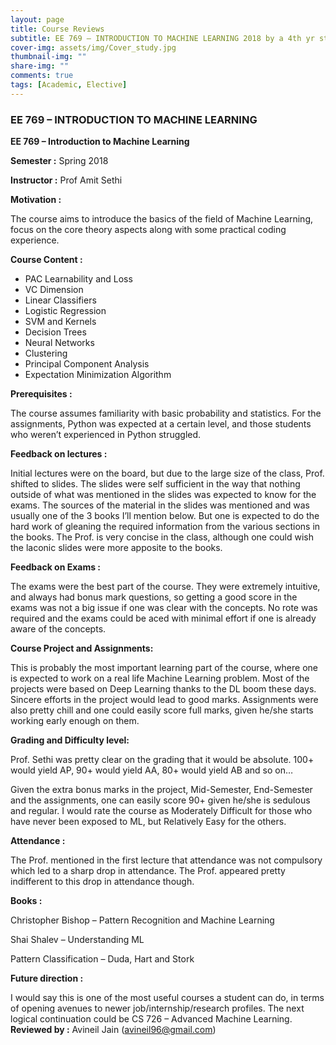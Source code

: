 ```yaml
---
layout: page
title: Course Reviews
subtitle: EE 769 – INTRODUCTION TO MACHINE LEARNING 2018 by a 4th yr student
cover-img: assets/img/Cover_study.jpg
thumbnail-img: ""
share-img: ""
comments: true
tags: [Academic, Elective]
---
```




### EE 769 – INTRODUCTION TO MACHINE LEARNING

**EE 769 – Introduction to Machine Learning**

**Semester :** Spring 2018

**Instructor :** Prof Amit Sethi

**Motivation :**

The course aims to introduce the basics of the field of Machine Learning, focus on the core theory aspects along with some practical coding experience.

**Course Content :**

- PAC Learnability and Loss
- VC Dimension
- Linear Classifiers
- Logistic Regression
- SVM and Kernels
- Decision Trees
- Neural Networks
- Clustering
- Principal Component Analysis
- Expectation Minimization Algorithm

**Prerequisites :**

The course assumes familiarity with basic probability and statistics. For the assignments, Python was expected at a certain level, and those students who weren’t experienced in Python struggled.

**Feedback on lectures :**

Initial lectures were on the board, but due to the large size of the class, Prof. shifted to slides. The slides were self sufficient in the way that nothing outside of what was mentioned in the slides was expected to know for the exams. The sources of the material in the slides was mentioned and was usually one of the 3 books I’ll mention below. But one is expected to do the hard work of gleaning the required information from the various sections in the books. The Prof. is very concise in the class, although one could wish the laconic slides were more apposite to the books.

**Feedback on Exams :**

The exams were the best part of the course. They were extremely intuitive, and always had bonus mark questions, so getting a good score in the exams was not a big issue if one was clear with the concepts. No rote was required and the exams could be aced with minimal effort if one is already aware of the concepts.

**Course Project and Assignments:**

This is probably the most important learning part of the course, where one is expected to work on a real life Machine Learning problem. Most of the projects were based on Deep Learning thanks to the DL boom these days. Sincere efforts in the project would lead to good marks. Assignments were also pretty chill and one could easily score full marks, given he/she starts working early enough on them.

**Grading and Difficulty level:**

Prof. Sethi was pretty clear on the grading that it would be absolute. 100+ would yield AP, 90+ would yield AA, 80+ would yield AB and so on…

Given the extra bonus marks in the project, Mid-Semester, End-Semester and the assignments, one can easily score 90+ given he/she is sedulous and regular. I would rate the course as Moderately Difficult for those who have never been exposed to ML, but Relatively Easy for the others.

**Attendance :**

The Prof. mentioned in the first lecture that attendance was not compulsory which led to a sharp drop in attendance. The Prof. appeared pretty indifferent to this drop in attendance though.

**Books :**

Christopher Bishop – Pattern Recognition and Machine Learning

Shai Shalev – Understanding ML

Pattern Classification – Duda, Hart and Stork

**Future direction :**

I would say this is one of the most useful courses a student can do, in terms of opening avenues to newer job/internship/research profiles. The next logical continuation could be CS 726 – Advanced Machine Learning.
**Reviewed by :** Avineil Jain ([avineil96@gmail.com](mailto:avineil96@gmail.com))